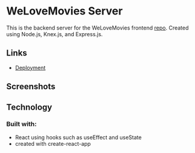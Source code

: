 # WeLoveMovies Server

This is the backend server for the WeLoveMovies frontend [repo](https://github.com/Blizzcane/starter-movie-front-end). Created using Node.js, Knex.js, and Express.js.

 ## Links
 - [Deployment](https://starter-movie-front-end-sandy.vercel.app/) 
 
 ## Screenshots
 
 
 
 ## Technology
 ### Built with:
 - React using hooks such as useEffect and useState
 - created with create-react-app


